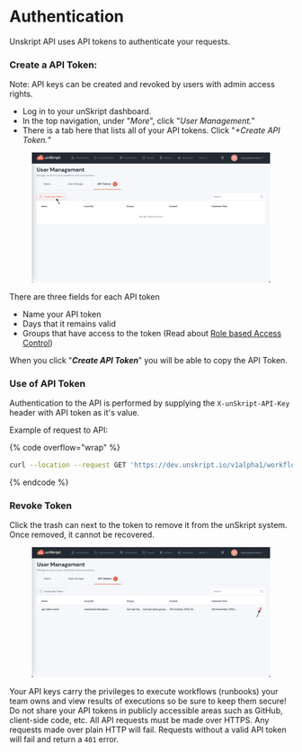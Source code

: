 # Authentication

Unskript API uses API tokens to authenticate your requests. &#x20;

### **Create a API Token:**&#x20;

Note: API keys can be created and revoked by users with admin access rights.&#x20;

* Log in to your unSkript dashboard.&#x20;
* In the top navigation, under "_More_", click "_User Management._" &#x20;
* There is a tab here that lists all of your API tokens.  Click "_+Create API Token._"

<figure><img src="../.gitbook/assets/create-api-token-button.png" alt=""><figcaption></figcaption></figure>

There are three fields for each API token

* Name your API token
* Days that it remains valid
* Groups that have access to the token (Read about [Role based Access Control](../fundamentals/platform/role-based-access-control.md))

When you click "_**Create API Token**_" you will be able to copy the API Token. &#x20;



### Use of API Token

Authentication to the API is performed by supplying the `X-unSkript-API-Key` header with API token as it's value.&#x20;

Example of request to API:

{% code overflow="wrap" %}
```bash
curl --location --request GET 'https://dev.unskript.io/v1alpha1/workflows' --header 'X-unSkript-API-Key: <your-api-token>'
```
{% endcode %}

### &#x20;Revoke Token

Click the trash can next to the token to remove it from the unSkript system. Once removed, it cannot be recovered.

<figure><img src="../.gitbook/assets/revoke-api-token.png" alt="revoking an api token."><figcaption></figcaption></figure>



Your API keys carry the privileges to execute workflows (runbooks) your team owns and view results of executions so be sure to keep them secure! Do not share your API tokens in publicly accessible areas such as GitHub, client-side code, etc. All API requests must be made over HTTPS. Any requests made over plain HTTP will fail. Requests without a valid API token will fail and return a `401` error.
